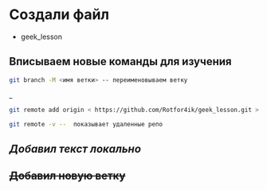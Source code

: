# Создали файл

* geek_lesson

## Вписываем новые команды для изучения
```sh
git branch -M <имя ветки> -- переименовываем ветку
  ```
_
  ```sh
git remote add origin < https://github.com/Rotfor4ik/geek_lesson.git > -- по умолчанию выставляем наш репозиторий
  ```
```sh
git remote -v --  показывает удаленные репо
  ```

## *Добавил текст локально*

## ~~Добавил новую ветку~~ 

